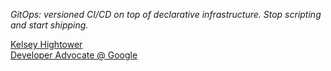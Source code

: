 <!-- .slide: class="center" style="width: 70%; padding-left: 15%; padding-right: 15%;" -->

*GitOps: versioned CI/CD on top of declarative infrastructure. Stop scripting and start shipping.*

[Kelsey Hightower<br/>Developer Advocate @ Google](https://twitter.com/kelseyhightower/status/953638870888849408)
<!-- .element: style="text-align: right;" -->